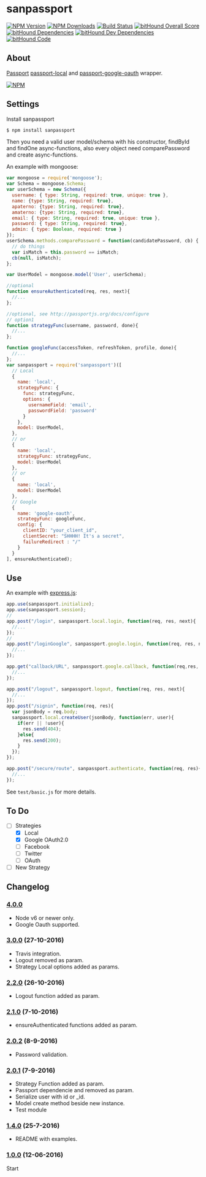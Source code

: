   # sanpassport

  [![NPM Version][npm-image]][npm-url]
  [![NPM Downloads][downloads-month]][downloads-url]
  [![Build Status][travis-image]][travis-url]
  [![bitHound Overall Score](https://www.bithound.io/github/sanjorgek/sanpassport/badges/score.svg)](https://www.bithound.io/github/sanjorgek/sanpassport)
  [![bitHound Dependencies](https://www.bithound.io/github/sanjorgek/sanpassport/badges/dependencies.svg)](https://www.bithound.io/github/sanjorgek/sanpassport/Integrations/dependencies/npm)
  [![bitHound Dev Dependencies](https://www.bithound.io/github/sanjorgek/sanpassport/badges/devDependencies.svg)](https://www.bithound.io/github/sanjorgek/sanpassport/Integrations/dependencies/npm)
  [![bitHound Code](https://www.bithound.io/github/sanjorgek/sanpassport/badges/code.svg)](https://www.bithound.io/github/sanjorgek/sanpassport)

## About
[Passport](https://www.npmjs.com/package/passport) [passport-local](https://www.npmjs.com/package/passport-local) and [passport-google-oauth](https://www.npmjs.com/package/passport-google-oauth) wrapper.

  [![NPM][downloads-chart]][chart-url]

## Settings
Install sanpassport

```bash
$ npm install sanpassport
```
Then you need a valid user model/schema with his constructor, findById and findOne async-functions, also every object need comparePassword and create async-functions.

An example with mongoose:

```js
var mongoose = require('mongoose');
var Schema = mongoose.Schema;
var userSchema = new Schema({
  username: { type: String, required: true, unique: true },
  name: {type: String, required: true},
  apaterno: {type: String, required: true},
  amaterno: {type: String, required: true},
  email: { type: String, required: true, unique: true },
  password: { type: String, required: true},
  admin: { type: Boolean, required: true }
});
userSchema.methods.comparePassword = function(candidatePassword, cb) {
  // do things
  var isMatch = this.password == isMatch;
  cb(null, isMatch);
};

var UserModel = mongoose.model('User', userSchema);

//optional
function ensureAuthenticated(req, res, next){
  //...
};

//optional, see http://passportjs.org/docs/configure
// option1
function strategyFunc(username, password, done){
  //...
};

function googleFunc(accessToken, refreshToken, profile, done){
  //...
};
var sanpassport = require('sanpassport')([
  // Local
  {
    name: 'local',
    strategyFunc: {
      func: strategyFunc,
      options: {
        usernameField: 'email',
        passwordField: 'password'
      }
    },
    model: UserModel,
  },
  // or
  {
    name: 'local',
    strategyFunc: strategyFunc,
    model: UserModel
  },
  // or
  {
    name: 'local',
    model: UserModel
  },
  // Google
  {
    name: 'google-oauth',
    strategyFunc: googleFunc,
    config: {
      clientID: "your_client_id",
      clientSecret: "SHHHH! It's a secret",
      failureRedirect : "/"
    }
  }
], ensureAuthenticated);
```

## Use
An example with [express.js](http://expressjs.com/):

```js
app.use(sanpassport.initialize);
app.use(sanpassport.session);
//
app.post("/login", sanpassport.local.login, function(req, res, next){
  //...
});
//
app.post("/loginGoogle", sanpassport.google.login, function(req, res, next){
  //...
});

app.get("callback/URL", sanpassport.google.callback, function(req,res, next){
  //...
});

app.post("/logout", sanpassport.logout, function(req, res, next){
  //...
});
app.post("/signin", function(req, res){
  var jsonBody = req.body;
  sanpassport.local.createUser(jsonBody, function(err, user){
    if(err || !user){
      res.send(404);
    }else{
      res.send(200);
    }
  });
});

app.post("/secure/route", sanpassport.authenticate, function(req, res){
  //...
});
```

See `test/basic.js` for more details.

## To Do

- [ ] Strategies
  - [x] Local
  - [x] Google OAuth2.0
  - [ ] Facebook
  - [ ] Twitter
  - [ ] OAuth
- [ ] New Strategy

## Changelog

### [4.0.0]()

* Node v6 or newer only.
* Google Oauth supported.

### [3.0.0](https://github.com/sanjorgek/sanpassport/tree/1b25fe6e5359c16c6b998948f85bc57aac1b9930) (27-10-2016)

* Travis integration.
* Logout removed as param.
* Strategy Local options added as params.


### [2.2.0](https://github.com/sanjorgek/sanpassport/tree/052131af5834d2bec9d55b49e5cbab45f8e263bb) (26-10-2016)

* Logout function added as param.

### [2.1.0](https://github.com/sanjorgek/sanpassport/tree/9cacdcfdc7d2c9ed379c94789dee8f43e3736f9c) (7-10-2016)

* ensureAuthenticated functions added as param.

### [2.0.2](https://github.com/sanjorgek/sanpassport/tree/6784fbbffd515f87be2246cbc521161085a8f6f9) (8-9-2016)

* Password validation.

### [2.0.1](https://github.com/sanjorgek/sanpassport/tree/a20e2d1b8b0a0ba8af6a3a8e667dd2f771c42f80) (7-9-2016)

* Strategy Function added as param.
* Passport dependencie and removed as param.
* Serialize user with id or _id.
* Model create method beside new instance.
* Test module

### [1.4.0](https://github.com/sanjorgek/sanpassport/tree/110fdaadad1de9ef10d8bb5847f0fa29ee358d7a) (25-7-2016)

* README with examples.

### [1.0.0](https://github.com/sanjorgek/sanpassport/tree/f131338f16829c32063a18761ca0463b07432a4f) (12-06-2016)

Start



[npm-image]: https://img.shields.io/npm/v/sanpassport.svg
[npm-url]: https://npmjs.org/package/sanpassport
[downloads-month]: https://img.shields.io/npm/dm/sanpassport.svg
[downloads-url]: https://npmjs.org/package/sanpassport
[downloads-chart]: https://nodei.co/npm-dl/sanpassport.png?months=6&height=1
[chart-url]: https://nodei.co/npm/sanpassport/
[travis-image]: https://travis-ci.org/sanjorgek/sanpassport.svg?branch=master
[travis-url]: https://travis-ci.org/sanjorgek/sanpassport
